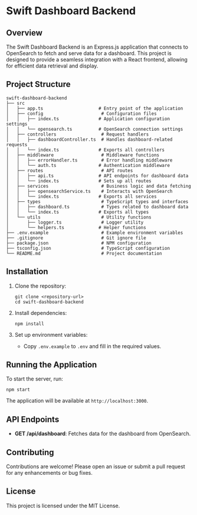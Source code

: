 # Swift Dashboard Backend

## Overview
The Swift Dashboard Backend is an Express.js application that connects to OpenSearch to fetch and serve data for a dashboard. This project is designed to provide a seamless integration with a React frontend, allowing for efficient data retrieval and display.

## Project Structure
```
swift-dashboard-backend
├── src
│   ├── app.ts                     # Entry point of the application
│   ├── config                      # Configuration files
│   │   ├── index.ts               # Application configuration settings
│   │   └── opensearch.ts          # OpenSearch connection settings
│   ├── controllers                 # Request handlers
│   │   ├── dashboardController.ts  # Handles dashboard-related requests
│   │   └── index.ts               # Exports all controllers
│   ├── middleware                  # Middleware functions
│   │   ├── errorHandler.ts         # Error handling middleware
│   │   └── auth.ts                # Authentication middleware
│   ├── routes                      # API routes
│   │   ├── api.ts                 # API endpoints for dashboard data
│   │   └── index.ts               # Sets up all routes
│   ├── services                    # Business logic and data fetching
│   │   ├── opensearchService.ts    # Interacts with OpenSearch
│   │   └── index.ts               # Exports all services
│   ├── types                       # TypeScript types and interfaces
│   │   ├── dashboard.ts            # Types related to dashboard data
│   │   └── index.ts               # Exports all types
│   └── utils                       # Utility functions
│       ├── logger.ts               # Logger utility
│       └── helpers.ts             # Helper functions
├── .env.example                    # Example environment variables
├── .gitignore                      # Git ignore file
├── package.json                    # NPM configuration
├── tsconfig.json                   # TypeScript configuration
└── README.md                       # Project documentation
```

## Installation
1. Clone the repository:
   ```
   git clone <repository-url>
   cd swift-dashboard-backend
   ```

2. Install dependencies:
   ```
   npm install
   ```

3. Set up environment variables:
   - Copy `.env.example` to `.env` and fill in the required values.

## Running the Application
To start the server, run:
```
npm start
```

The application will be available at `http://localhost:3000`.

## API Endpoints
- **GET /api/dashboard**: Fetches data for the dashboard from OpenSearch.

## Contributing
Contributions are welcome! Please open an issue or submit a pull request for any enhancements or bug fixes.

## License
This project is licensed under the MIT License.